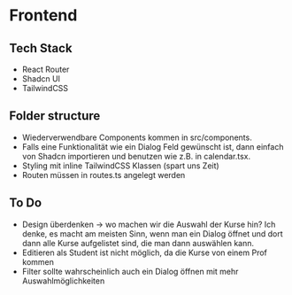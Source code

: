 # Frontend

## Tech Stack

- React Router
- Shadcn UI
- TailwindCSS

## Folder structure

- Wiederverwendbare Components kommen in src/components.
- Falls eine Funktionalität wie ein Dialog Feld gewünscht ist, dann einfach von Shadcn importieren und benutzen wie z.B. in calendar.tsx.
- Styling mit inline TailwindCSS Klassen (spart uns Zeit)
- Routen müssen in routes.ts angelegt werden

## To Do

- Design überdenken -> wo machen wir die Auswahl der Kurse hin? Ich denke, es macht am meisten Sinn, wenn man ein Dialog öffnet und dort dann alle Kurse aufgelistet sind, die man dann auswählen kann.
- Editieren als Student ist nicht möglich, da die Kurse von einem Prof kommen
- Filter sollte wahrscheinlich auch ein Dialog öffnen mit mehr Auswahlmöglichkeiten
